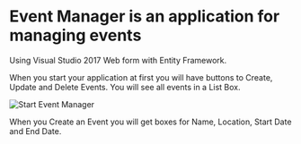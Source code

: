 # Event Manager is an application for managing events 
Using Visual Studio 2017 Web form with Entity Framework.

When you start your application at first you will have buttons
to Create, Update and Delete Events.
You will see all events in a List Box.

![Start Event Manager](https://ibb.co/c6wdLm)

When you Create an Event you will get boxes for Name, Location, 
Start Date and End Date.


 
